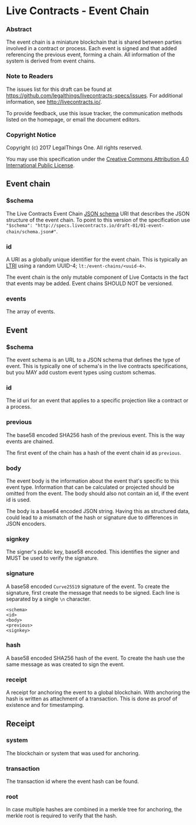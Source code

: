# Live Contracts - Event Chain

### Abstract

The event chain is a miniature blockchain that is shared between parties involved in a contract or process. Each event
is signed and that added referencing the previous event, forming a chain. All information of the system is derived from
event chains.

### Note to Readers

The issues list for this draft can be found at <https://github.com/legalthings/livecontracts-specs/issues>.
For additional information, see <http://livecontracts.io/>.

To provide feedback, use this issue tracker, the communication methods listed on the homepage, or email the document
editors.

### Copyright Notice

Copyright (c) 2017 LegalThings One. All rights reserved.

You may use this specification under the [Creative Commons Attribution 4.0 International Public License](https://raw.githubusercontent.com/legalthings/livecontracts-specifications/master/LICENSE).

## Event chain

### $schema

The Live Contracts Event Chain [JSON schema](http://json-schema.org) URI that describes the JSON structure of the event
chain. To point to this version of the specification use `"$schema": "http://specs.livecontracts.io/draft-01/01-event-chain/schema.json#"`.

### id

A URI as a globally unique identifier for the event chain. This is typically an [LTRI](http://specs.livecontracts.io/draft-01/00-ltri/)
using a random UUID-4; `lt:/event-chains/<uuid-4>`.

The event chain is the only mutable component of Live Contacts in the fact that events may be added. Event chains
SHOULD NOT be versioned.

### events

The array of events.

## Event

### $schema

The event schema is an URL to a JSON schema that defines the type of event. This is typically one of schema's in the
live contracts specifications, but you MAY add custom event types using custom schemas.

### id

The id uri for an event that applies to a specific projection like a contract or a process.

### previous

The base58 encoded SHA256 hash of the previous event. This is the way events are chained.

The first event of the chain has a hash of the event chain id as `previous`.

### body

The event body is the information about the event that's specific to this event type. Information that can be calculated
or projected should be omitted from the event. The body should also not contain an id, if the event id is used.

The body is a base64 encoded JSON string. Having this as structured data, could lead to a mismatch of the hash or
signature due to differences in JSON encoders.

### signkey

The signer's public key, base58 encoded. This identifies the signer and MUST be used to verify the signature.

### signature

A base58 encoded `Curve25519` signature of the event. To create the signature, first create the message that needs to be
signed. Each line is separated by a single `\n` character.

```
<schema>
<id>
<body>
<previous>
<signkey>
```

### hash

A base58 encoded SHA256 hash of the event. To create the hash use the same message as was created to sign the event.

### receipt

A receipt for anchoring the event to a global blockchain. With anchoring the hash is written as attachment of a
transaction. This is done as proof of existence and for timestamping.

## Receipt

### system

The blockchain or system that was used for anchoring.

### transaction

The transaction id where the event hash can be found.

### root

In case multiple hashes are combined in a merkle tree for anchoring, the merkle root is required to verify that the
hash.

